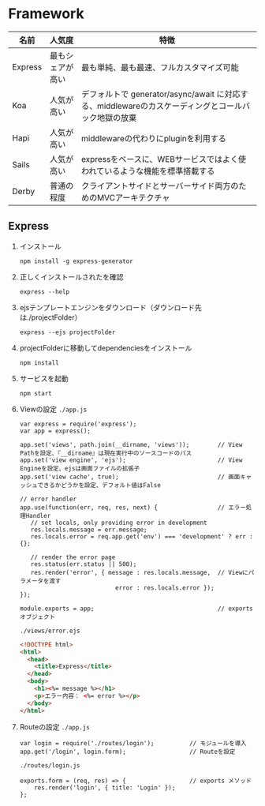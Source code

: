 # Framework

   名前 | 人気度 | 特徴
   ---------| ----------------|--------------------------------------------------------------
   Express  | 最もシェアが高い | 最も単純、最も最速、フルカスタマイズ可能
   Koa      | 人気が高い | デフォルトで generator/async/await に対応する、middlewareのカスケーディングとコールバック地獄の放棄
   Hapi     | 人気が高い | middlewareの代わりにpluginを利用する
   Sails    | 人気が高い | expressをベースに、WEBサービスではよく使われているような機能を標準搭載する
   Derby    | 普通の程度 | クライアントサイドとサーバーサイド両方のためのMVCアーキテクチャ

## Express
1. インストール

   ```
   npm install -g express-generator
   ```

1. 正しくインストールされたを確認

   ```
   express --help
   ```

1. ejsテンプレートエンジンをダウンロード（ダウンロード先は./projectFolder）

   ```
   express --ejs projectFolder
   ```

1. projectFolderに移動してdependenciesをインストール

   ```
   npm install
   ```

1. サービスを起動

   ```
   npm start
   ```

1. Viewの設定
   `./app.js`

   ```node
   var express = require('express');
   var app = express();

   app.set('views', path.join(__dirname, 'views'));        // View Pathを設定、『__dirname』は現在実行中のソースコードのパス
   app.set('view engine', 'ejs');                          // View Engineを設定、ejsは画面ファイルの拡張子
   app.set('view cache', true);                            // 画面キャッシュできるかどうかを設定、デフォルト値はFalse

   // error handler
   app.use(function(err, req, res, next) {                 // エラー処理Handler
      // set locals, only providing error in development
      res.locals.message = err.message;
      res.locals.error = req.app.get('env') === 'development' ? err : {};

      // render the error page
      res.status(err.status || 500);
      res.render('error', { message : res.locals.message,  // Viewにパラメータを渡す
                              error : res.locals.error });
   });

   module.exports = app;                                   // exports オブジェクト
   ```

   `./views/error.ejs`

   ```html
   <!DOCTYPE html>
   <html>
     <head>
       <title>Express</title>
     </head>
     <body>
       <h1><%= message %></h1>
       <p>エラー内容： <%= error %></p>
     </body>
   </html>
   ```

1. Routeの設定
   `./app.js`

   ```node
   var login = require('./routes/login');          // モジュールを導入
   app.get('/login', login.form);                  // Routeを設定
   ```

   `./routes/login.js`

   ```node
   exports.form = (req, res) => {                  // exports メソッド
       res.render('login', { title: 'Login' });
   };
   ```